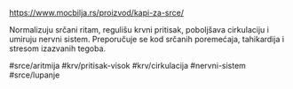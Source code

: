 https://www.mocbilja.rs/proizvod/kapi-za-srce/

Normalizuju srčani ritam, regulišu krvni pritisak, poboljšava cirkulaciju i umiruju nervni sistem. Preporučuje se kod srčanih poremećaja, tahikardija i stresom izazvanih tegoba.

#srce/aritmija #krv/pritisak-visok #krv/cirkulacija #nervni-sistem #srce/lupanje 